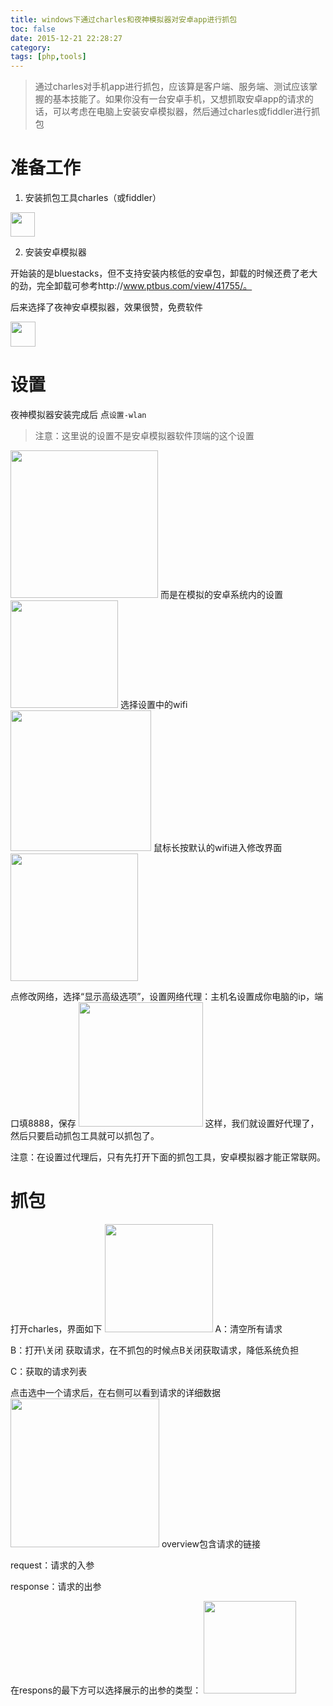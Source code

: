 ```yaml
---
title: windows下通过charles和夜神模拟器对安卓app进行抓包
toc: false
date: 2015-12-21 22:28:27
category:
tags: [php,tools]
---
```


>通过charles对手机app进行抓包，应该算是客户端、服务端、测试应该掌握的基本技能了。如果你没有一台安卓手机，又想抓取安卓app的请求的话，可以考虑在电脑上安装安卓模拟器，然后通过charles或fiddler进行抓包


<!--more-->

# 准备工作

1. 安装抓包工具charles（或fiddler）

<img src="http://o9xbyqajf.bkt.clouddn.com/images/1467901924100.png" width="39"/>

2. 安装安卓模拟器

开始装的是bluestacks，但不支持安装内核低的安卓包，卸载的时候还费了老大的劲，完全卸载可参考http://www.ptbus.com/view/41755/。

后来选择了夜神安卓模拟器，效果很赞，免费软件

<img src="http://o9xbyqajf.bkt.clouddn.com/images/1467901958901.png" width="40"/>

# 设置
夜神模拟器安装完成后 点`设置-wlan`
>注意：这里说的设置不是安卓模拟器软件顶端的这个设置

<img src="http://o9xbyqajf.bkt.clouddn.com/images/1467902016305.png" width="236"/>
而是在模拟的安卓系统内的设置
<img src="http://o9xbyqajf.bkt.clouddn.com/images/1467902040285.png" width="172"/>
选择设置中的wifi
<img src="http://o9xbyqajf.bkt.clouddn.com/images/1467902054467.png" width="225"/>
鼠标长按默认的wifi进入修改界面
<img src="http://o9xbyqajf.bkt.clouddn.com/images/1467902073787.png" width="204"/>

点修改网络，选择“显示高级选项”，设置网络代理：主机名设置成你电脑的ip，端口填8888，保存
<img src="http://o9xbyqajf.bkt.clouddn.com/images/1467902110604.png" width="199"/>
这样，我们就设置好代理了，然后只要启动抓包工具就可以抓包了。

注意：在设置过代理后，只有先打开下面的抓包工具，安卓模拟器才能正常联网。

# 抓包

打开charles，界面如下
<img src="http://o9xbyqajf.bkt.clouddn.com/images/1467902137558.png" width="173"/>
A：清空所有请求

B：打开\关闭 获取请求，在不抓包的时候点B关闭获取请求，降低系统负担

C：获取的请求列表

 

点击选中一个请求后，在右侧可以看到请求的详细数据
<img src="http://o9xbyqajf.bkt.clouddn.com/images/1467902151768.png" width="238"/>
overview包含请求的链接

request：请求的入参

response：请求的出参

在respons的最下方可以选择展示的出参的类型：
<img src="http://o9xbyqajf.bkt.clouddn.com/images/1467902166891.png" width="148"/>

